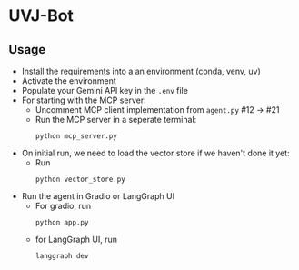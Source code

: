 # UVJ-Bot

## Usage
- Install the requirements into a an environment (conda, venv, uv)
- Activate the environment
- Populate your Gemini API key in the `.env` file
- For starting with the MCP server:
    - Uncomment MCP client implementation from `agent.py`  #12 -> #21
    - Run the MCP server in a seperate terminal:
      ```
      python mcp_server.py
      ```
- On initial run, we need to load the vector store if we haven't done it yet:
    - Run
      ```
      python vector_store.py
      ```
- Run the agent in Gradio or LangGraph UI
    - For gradio, run
      ```
      python app.py
      ```
    - for LangGraph UI, run
      ```
      langgraph dev
      ````
